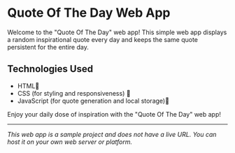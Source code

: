 # Quote Of The Day Web App

Welcome to the "Quote Of The Day" web app! This simple web app displays a random inspirational quote every day and keeps the same quote persistent for the entire day.



## Technologies Used

- HTML🩻
- CSS (for styling and responsiveness) 🤡
- JavaScript (for quote generation and local storage)🚀


Enjoy your daily dose of inspiration with the "Quote Of The Day" web app!

---

*This web app is a sample project and does not have a live URL. You can host it on your own web server or platform.*
